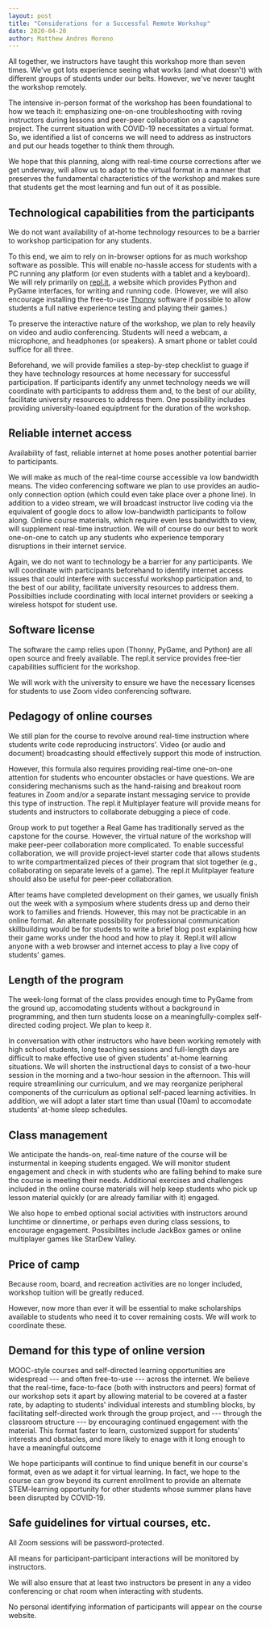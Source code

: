 ```yaml
---
layout: post
title: "Considerations for a Successful Remote Workshop"
date: 2020-04-20
author: Matthew Andres Moreno
---
```


All together, we instructors have taught this workshop more than seven times.
We've got lots experience seeing what works (and what doesn't) with different groups of students under our belts.
However, we've never taught the workshop remotely.

The intensive in-person format of the workshop has been foundational to how we teach it: emphasizing one-on-one troubleshooting with roving instructors during lessons and peer-peer collaboration on a capstone project.
The current situation with COVID-19 necessitates a virtual format.
So, we identified a list of concerns we will need to address as instructors and put our heads together to think them through.

We hope that this planning, along with real-time course corrections after we get underway, will allow us to adapt to the virtual format in a manner that preserves the fundamental characteristics of the workshop and makes sure that students get the most learning and fun out of it as possible.

## Technological capabilities from the participants

We do not want availability of at-home technology resources to be a barrier to workshop participation for any students.

To this end, we aim to rely on in-browser options for as much workshop software as possible.
This will enable no-hassle access for students with a PC running any platform (or even students with a tablet and a keyboard).
We will rely primarily on [repl.it](https://repl.it/), a website which provides Python and PyGame interfaces, for writing and running code.
(However, we will also encourage installing the free-to-use [Thonny](https://thonny.org/) software if possible to allow students a full native experience testing and playing their games.)

To preserve the interactive nature of the workshop, we plan to rely heavily on video and audio conferencing.
Students will need a webcam, a microphone, and headphones (or speakers).
A smart phone or tablet could suffice for all three.

Beforehand, we will provide families a step-by-step checklist to guage if they have technology resources at home necessary for successful participation. 
If participants identify any unmet technology needs we will coordinate with participants to address them and, to the best of our ability, facilitate university resources to address them.
One possibility includes providing university-loaned equiptment for the duration of the workshop.

## Reliable internet access

Availability of fast, reliable internet at home poses another potential barrier to participants.

We will make as much of the real-time course accessible va low bandwidth means.
The video conferencing software we plan to use provides an audio-only connection option (which could even take place over a phone line).
In addition to a video stream, we will broadcast instructor live coding via the equivalent of google docs to allow low-bandwidth participants to follow along.
Online course materials, which require even less bandwidth to view, will supplement real-time instruction.
We will of course do our best to work one-on-one to catch up any students who experience temporary disruptions in their internet service.

Again, we do not want to technology be a barrier for any participants.
We will coordinate with participants beforehand to identify internet access issues that could interfere with successful workshop participation and, to the best of our ability, facilitate university resources to address them.
Possibilties include coordinating with local internet providers or seeking a wireless hotspot for student use.

## Software license

The software the camp relies upon (Thonny, PyGame, and Python) are all open source and freely available.
The repl.it service provides free-tier capabilities sufficient for the workshop.

We will work with the university to ensure we have the necessary licenses for students to use Zoom video conferencing software.

## Pedagogy of online courses

We still plan for the course to revolve around real-time instruction where students write code reproducing instructors'.
Video (or audio and document) broadcasting should effectively support this mode of instruction.

However, this formula also requires providing real-time one-on-one attention for students who encounter obstacles or have questions.
We are considering mechanisms such as the hand-raising and breakout room features in Zoom and/or a separate instant messaging service to provide this type of instruction.
The repl.it Multiplayer feature will provide means for students and instructors to collaborate debugging a piece of code.

Group work to put together a Real Game has traditionally served as the capstone for the course.
However, the virtual nature of the workshop will make peer-peer collaboration more complicated.
To enable successful collaboration, we will provide project-level starter code that allows students to write compartmentalized pieces of their program that slot together (e.g., collaborating on separate levels of a game).
The repl.it Mulitplayer feature should also be useful for peer-peer collaboration.

After teams have completed development on their games, we usually finish out the week with a symposium where students dress up and demo their work to families and friends.
However, this may not be practicable in an online format.
An alternate possibility for professional communication skillbuilding would be for students to write a brief blog post explaining how their game works under the hood and how to play it.
Repl.it will allow anyone with a web browser and internet access to play a live copy of students' games.

## Length of the program

The week-long format of the class provides enough time to PyGame from the ground up, accomodating students without a background in programming, and then turn students loose on a meaningfully-complex self-directed coding project.
We plan to keep it.

In conversation with other instructors who have been working remotely with high school students, long teaching sessions and full-length days are difficult to make effective use of given students' at-home learning situations.
We will shorten the instructional days to consist of a two-hour session in the morning and a two-hour session in the afternoon.
This will require streamlining our curriculum, and we may reorganize peripheral components of the curriculum as optional self-paced learning activities.
In addition, we will adopt a later start time than usual (10am) to accomodate students' at-home sleep schedules.

## Class management

We anticipate the hands-on, real-time nature of the course will be insturmental in keeping students engaged.
We will monitor student engagement and check in with students who are falling behind to make sure the course is meeting their needs.
Additional exercises and challenges included in the online course materials will help keep students who pick up lesson material quickly (or are already familiar with it) engaged.

We also hope to embed optional social activities with instructors around lunchtime or dinnertime, or perhaps even during class sessions, to encourage engagement.
Possibilites include JackBox games or online multiplayer games like StarDew Valley.

## Price of camp

Because room, board, and recreation activities are no longer included, workshop tuition will be greatly reduced.

However, now more than ever it will be essential to make scholarships available to students who need it to cover remaining costs.
We will work to coordinate these.

## Demand for this type of online version

MOOC-style courses and self-directed learning opportunities are widespread --- and often free-to-use --- across the internet.
We believe that the real-time, face-to-face (both with instructors and peers) format of our workshop sets it apart by allowing material to be covered at a faster rate, by adapting to students' individual interests and stumbling blocks, by facilitating self-directed work through the group project, and --- through the classroom structure --- by encouraging continued engagement with the material.
This format faster to learn, customized support for students' interests and obstacles, and more likely to enage with it long enough to have a meaningful outcome

We hope participants will continue to find unique benefit in our course's format, even as we adapt it for virtual learning.
In fact, we hope to the course can grow beyond its current enrollment to provide an alternate STEM-learning opportunity for other students whose summer plans have been disrupted by COVID-19.

## Safe guidelines for virtual courses, etc.

All Zoom sessions will be password-protected.

All means for participant-participant interactions will be monitored by instructors.

We will also ensure that at least two instructors be present in any a video conferencing or chat room when interacting with students.

No personal identifying information of participants will appear on the course website.
